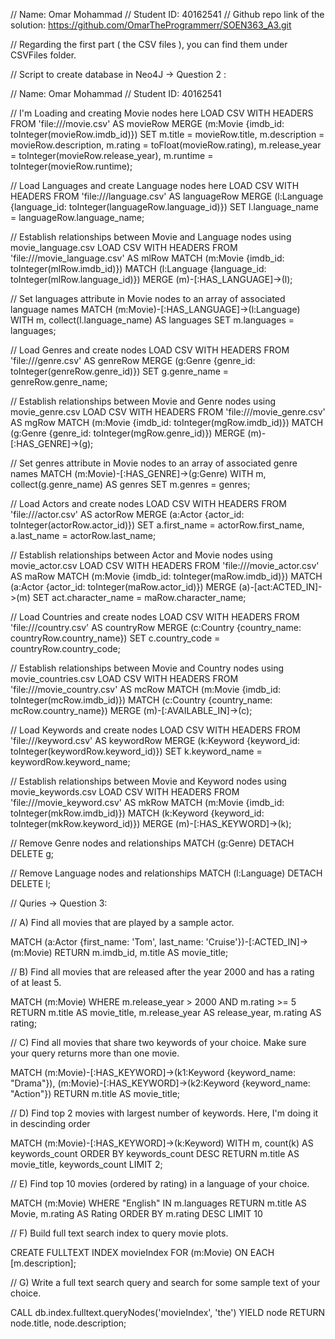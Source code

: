 // Name: Omar Mohammad
// Student ID: 40162541
// Github repo link of the solution: https://github.com/OmarTheProgrammerr/SOEN363_A3.git

// Regarding the first part ( the CSV files ), you can find them under CSVFiles folder.

// Script to create database in Neo4J -> Question 2 :

// Name: Omar Mohammad
// Student ID: 40162541

// I'm Loading and creating Movie nodes here
LOAD CSV WITH HEADERS FROM 'file:///movie.csv' AS movieRow
MERGE (m:Movie {imdb_id: toInteger(movieRow.imdb_id)})
SET m.title = movieRow.title,
m.description = movieRow.description,
m.rating = toFloat(movieRow.rating),
m.release_year = toInteger(movieRow.release_year),
m.runtime = toInteger(movieRow.runtime);

// Load Languages and create Language nodes here
LOAD CSV WITH HEADERS FROM 'file:///language.csv' AS languageRow
MERGE (l:Language {language_id: toInteger(languageRow.language_id)})
SET l.language_name = languageRow.language_name;

// Establish relationships between Movie and Language nodes using movie_language.csv
LOAD CSV WITH HEADERS FROM 'file:///movie_language.csv' AS mlRow
MATCH (m:Movie {imdb_id: toInteger(mlRow.imdb_id)})
MATCH (l:Language {language_id: toInteger(mlRow.language_id)})
MERGE (m)-[:HAS_LANGUAGE]->(l);

// Set languages attribute in Movie nodes to an array of associated language names
MATCH (m:Movie)-[:HAS_LANGUAGE]->(l:Language)
WITH m, collect(l.language_name) AS languages
SET m.languages = languages;

// Load Genres and create nodes
LOAD CSV WITH HEADERS FROM 'file:///genre.csv' AS genreRow
MERGE (g:Genre {genre_id: toInteger(genreRow.genre_id)})
SET g.genre_name = genreRow.genre_name;

// Establish relationships between Movie and Genre nodes using movie_genre.csv
LOAD CSV WITH HEADERS FROM 'file:///movie_genre.csv' AS mgRow
MATCH (m:Movie {imdb_id: toInteger(mgRow.imdb_id)})
MATCH (g:Genre {genre_id: toInteger(mgRow.genre_id)})
MERGE (m)-[:HAS_GENRE]->(g);

// Set genres attribute in Movie nodes to an array of associated genre names
MATCH (m:Movie)-[:HAS_GENRE]->(g:Genre)
WITH m, collect(g.genre_name) AS genres
SET m.genres = genres;

// Load Actors and create nodes
LOAD CSV WITH HEADERS FROM 'file:///actor.csv' AS actorRow
MERGE (a:Actor {actor_id: toInteger(actorRow.actor_id)})
SET a.first_name = actorRow.first_name,
a.last_name = actorRow.last_name;

// Establish relationships between Actor and Movie nodes using movie_actor.csv
LOAD CSV WITH HEADERS FROM 'file:///movie_actor.csv' AS maRow
MATCH (m:Movie {imdb_id: toInteger(maRow.imdb_id)})
MATCH (a:Actor {actor_id: toInteger(maRow.actor_id)})
MERGE (a)-[act:ACTED_IN]->(m)
SET act.character_name = maRow.character_name;

// Load Countries and create nodes
LOAD CSV WITH HEADERS FROM 'file:///country.csv' AS countryRow
MERGE (c:Country {country_name: countryRow.country_name})
SET c.country_code = countryRow.country_code;

// Establish relationships between Movie and Country nodes using movie_countries.csv
LOAD CSV WITH HEADERS FROM 'file:///movie_country.csv' AS mcRow
MATCH (m:Movie {imdb_id: toInteger(mcRow.imdb_id)})
MATCH (c:Country {country_name: mcRow.country_name})
MERGE (m)-[:AVAILABLE_IN]->(c);

// Load Keywords and create nodes
LOAD CSV WITH HEADERS FROM 'file:///keyword.csv' AS keywordRow
MERGE (k:Keyword {keyword_id: toInteger(keywordRow.keyword_id)})
SET k.keyword_name = keywordRow.keyword_name;

// Establish relationships between Movie and Keyword nodes using movie_keywords.csv
LOAD CSV WITH HEADERS FROM 'file:///movie_keyword.csv' AS mkRow
MATCH (m:Movie {imdb_id: toInteger(mkRow.imdb_id)})
MATCH (k:Keyword {keyword_id: toInteger(mkRow.keyword_id)})
MERGE (m)-[:HAS_KEYWORD]->(k);

// Remove Genre nodes and relationships
MATCH (g:Genre)
DETACH DELETE g;

// Remove Language nodes and relationships
MATCH (l:Language)
DETACH DELETE l;

// Quries -> Question 3:

// A) Find all movies that are played by a sample actor.

MATCH (a:Actor {first_name: 'Tom', last_name: 'Cruise'})-[:ACTED_IN]->(m:Movie)
RETURN m.imdb_id, m.title AS movie_title;

// B) Find all movies that are released after the year 2000 and has a rating of at least 5.

MATCH (m:Movie)
WHERE m.release_year > 2000 AND m.rating >= 5
RETURN m.title AS movie_title, m.release_year AS release_year, m.rating AS rating;

// C) Find all movies that share two keywords of your choice. Make sure your query returns more than one movie.

MATCH (m:Movie)-[:HAS_KEYWORD]->(k1:Keyword {keyword_name: "Drama"}),
(m:Movie)-[:HAS_KEYWORD]->(k2:Keyword {keyword_name: "Action"})
RETURN m.title AS movie_title;

// D) Find top 2 movies with largest number of keywords. Here, I'm doing it in descinding order

MATCH (m:Movie)-[:HAS_KEYWORD]->(k:Keyword)
WITH m, count(k) AS keywords_count
ORDER BY keywords_count DESC
RETURN m.title AS movie_title, keywords_count
LIMIT 2;

// E) Find top 10 movies (ordered by rating) in a language of your choice.

MATCH (m:Movie)
WHERE "English" IN m.languages
RETURN m.title AS Movie, m.rating AS Rating
ORDER BY m.rating DESC
LIMIT 10

// F) Build full text search index to query movie plots.

CREATE FULLTEXT INDEX movieIndex FOR (m:Movie) ON EACH [m.description];

// G) Write a full text search query and search for some sample text of your choice.

CALL db.index.fulltext.queryNodes('movieIndex', 'the') YIELD node
RETURN node.title, node.description;

